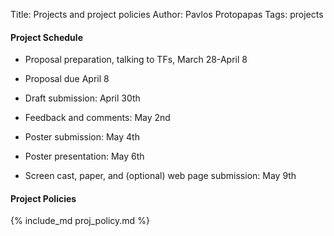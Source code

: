Title: Projects and project policies
Author: Pavlos Protopapas
Tags: projects

#### Project Schedule

* Proposal preparation, talking to TFs, March 28-April 8

* Proposal due April 8

* Draft submission: April 30th 

* Feedback and comments: May 2nd

* Poster submission: May 4th

* Poster presentation: May 6th

* Screen cast, paper, and (optional) web page submission: May 9th 


#### Project Policies

{% include_md proj_policy.md %}